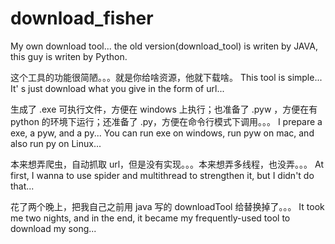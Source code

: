 # download_fisher
My own download tool... the old version(download_tool) is writen by JAVA, this guy is writen by Python.

这个工具的功能很简陋。。。就是你给啥资源，他就下载啥。
This tool is simple... It' s just download what you give in the form of url...

生成了 .exe 可执行文件，方便在 windows 上执行；也准备了 .pyw ，方便在有 python 的环境下运行；还准备了 .py，方便在命令行模式下调用。。。
I prepare a exe, a pyw, and a py... You can run exe on windows, run pyw on mac, and also run py on Linux...

本来想弄爬虫，自动抓取 url，但是没有实现。。。本来想弄多线程，也没弄。。。
At first, I wanna to use spider and multithread to strengthen it, but I didn't do that...

花了两个晚上，把我自己之前用 java 写的 downloadTool 给替换掉了。。。
It took me two nights, and in the end, it became my frequently-used tool to download my song...
